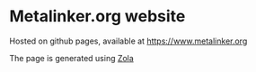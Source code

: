 Metalinker.org website
==============
Hosted on github pages, available at https://www.metalinker.org

The page is generated using [Zola](https://www.getzola.org)
